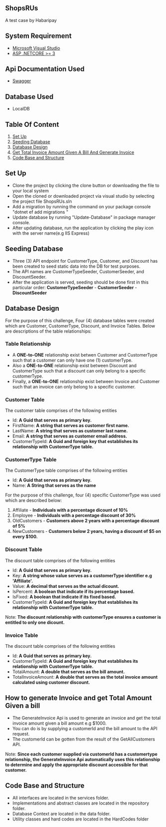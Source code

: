 ## ShopsRUs
A test case by Habaripay

## System Requirement
- [Microsoft Visual Studio](https://visualstudio.microsoft.com/)
- [ASP .NETCORE >= 3](https://dotnet.microsoft.com/download/dotnet/3.1)

## Api Documentation Used
- [Swagger](https://swagger.io/)

## Database Used
- LocalDB

## Table Of Content
1. [Set Up](#Set-Up)
2. [Seeding Database](#Seeding-Database)
3. [Database Design](#Database-Design)
4. [Get Total Invoice Amount Given A Bill And Generate Invoice](#How-to-generate-Invoice-and-get-Total-Amount-Given-a-bill)
5. [Code Base and Structure](#Code-Base-and-Structure)

## Set Up
- Clone the project by clicking the clone button or downloading the file to your local system
- Open the cloned or downloaded project via visual studio by selecting the project file ShopsRUs.sln
- Add a migration by running the command on your package console "dotnet ef add migrations <name of migration>"
- Update database by running "Update-Database" in package manager console.
- After updating database, run the application by clicking the play icon with the server name(e.g IIS Express)

## Seeding Database 
- Three (3) API endpoint for CustomerType, Customer, and Discount has been created to seed static data into the DB for test purposes.
- The API names are CustomerTypeSeeder, CustomerSeeder, and DiscountSeeder.
- After the application is served, seeding should be done first in this particular order: **CustomerTypeSeeder** - **CustomerSeeder** - **DiscountSeeder**

## Database Design 
For the purpose of this challenge, Four (4) database tables were created which are Customer, CustomerType, Discount, and Invoice Tables.
Below are descriptions of the table relationships:

### Table Relationship
- A **ONE-to-ONE** relationship exist betwen Customer and CustomerType such that a customer can only have one (1) customerType.
- Also a **ONE-to-ONE** relationship exist between Discount and CustomerType such that a discount can only belong to a specific customerType.
- Finally, a **ONE-to-ONE** relationship exist between Invoice and Customer such that an invoice can only belong to a specific customer.

### Customer Table
The customer table comprises of the following entities
- Id:  **A Guid that serves as primary key.**
- FirstName:  **A string that serves as customer first name.**
- LastName:  **A string that serves as customer last name.**
- Email:  **A string that serves as customer email address.**
- CustomerTypeId:  **A Guid and foreign key that establishes its relationship with CustomerType table.**

### CustomerType Table
The CustomerType table comprises of the following entities
- Id:  **A Guid that serves as primary key.**
- Name:  **A String that serves as the name**

For the purpose of this challenge, four (4) specific CustomerType was used which are described below:
1. Affiliate -  **Individuals with a percentage dicount of 10%**
2. Employee  -  **Individuals with a percentage discount of 30%**
3. OldCustomers -  **Customers above 2 years with a percentage discount of 5%**
4. NewCustomers -  **Customers below 2 years, having a discount of $5 on every $100.**

### Discount Table
The discount table comprises of the following entities
- Id:  **A Guid that serves as primary key.**
- Key:  **A string whose value serves as a customerType identifier e.g 'Affiliate'.**
- Value:  **A decimal that serves as the actual dicount.**
- IsPercent:  **A boolean that indicate if its percentage based.**
- IsFixed:  **A boolean that indicate if its fixed based.**
- CustomerTypeId:  **A Guid and foreign key that establishes its relationship with CustomerType table.**

Note: **The discount relationship with customerType ensures a customer is entitled to only one dicount.** 

### Invoice Table
The discount table comprises of the following entities
- Id:  **A Guid that serves as primary key.**
- CustomerTypeId:  **A Guid and foreign key that establishes its relationship with CustomerType table.**
- TotalAmount:  **A double that serves as the bill amount.**
- TotalInvoiceAmount:  **A double that serves as the total invoice amount calculated using customer discount.**

## How to generate Invoice and get Total Amount Given a bill
- The GenerateInvoice Api is used to generate an invoice and get the total invoice amount given a bill amount e.g $1000.
- You can do is by supplying a customerId and the bill amount to the API request.
- The customerId can be gotten from the result of the GetAllCustomers API.

Note: 
**Since each customer supplied via customerId has a customertype relationship, the GenerateInvoice Api automatically uses this relationship to determine and apply the appropriate discount accessible for that customer.**

## Code Base and Structure
- All interfaces are located in the services folder.
- Implementations and abstract classes are located in the repository folder.
- Database Context are located in the data folder.
- Utility classes and hard codes are located in the HardCodes folder




